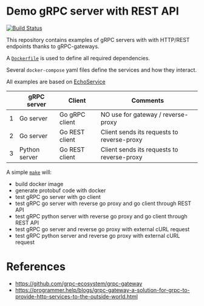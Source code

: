 # Demo gRPC server with REST API

[![Build Status](https://travis-ci.org/Gjacquenot/demo_grpc_server_with_rest_api.svg?branch=master)](https://travis-ci.org/Gjacquenot/demo_grpc_server_with_rest_api)

This repository contains examples of gRPC servers with
with HTTP/REST endpoints thanks to gRPC-gateways.

A [`Dockerfile`](Dockerfile) is used to define all required dependencies.

Several `docker-compose` yaml files define the services and how they interact.

All examples are based on [EchoService](src/pb/service.proto)

|   | gRPC server   | Client         | Comments                                   |
|---| ------------- | -------------- | ------------------------------------------ |
| 1 | Go server     | Go gRPC client | NO use for gateway / reverse-proxy         |
| 2 | Go server     | Go REST client | Client sends its requests to reverse-proxy |
| 3 | Python server | Go REST client | Client sends its requests to reverse-proxy |

A simple [`make`](Makefile) will:

- build docker image
- generate protobuf code with docker
- test gRPC go server with go client
- test gRPC go server with reverse go proxy and go client through REST API
- test gRPC python server with reverse go proxy and go client through REST API
- test gRPC go server and reverse go proxy with external cURL request
- test gRPC python server and reverse go proxy with external cURL request

# References

- https://github.com/grpc-ecosystem/grpc-gateway
- https://programmer.help/blogs/grpc-gateway-a-solution-for-grpc-to-provide-http-services-to-the-outside-world.html
